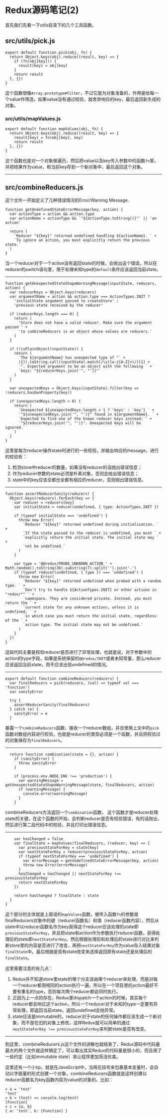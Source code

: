 # Redux源码笔记(2)

首先我们先看一下utils目录下的几个工具函数。

## src/utils/pick.js

    export default function pick(obj, fn) {
      return Object.keys(obj).reduce((result, key) => {
        if (fn(obj[key])) {
          result[key] = obj[key]
        }
        return result
      }, {})
    }

这个函数很像```Array.prototype#filter```，不过它是为对象准备的，作用是给每一个value作筛选，如果value没有通过校验，就舍弃响应的key，最后返回新生成的对象。

### src/utils/mapValues.js

    export default function mapValues(obj, fn) {
      return Object.keys(obj).reduce((result, key) => {
        result[key] = fn(obj[key], key)
        return result
      }, {})
    }

这个函数也是对一个对象做遍历，然后把value以及key传入参数中的函数```fn```里，并把结果作为value，和当前key存到一个新对象中，最后返回这个对象。

--- 

## src/combineReducers.js

这个文件一开始定义了几种错误情况的Error/Warning Message.

    function getUndefinedStateErrorMessage(key, action) {
      var actionType = action && action.type
      var actionName = actionType && `"${actionType.toString()}"` || 'an action'

      return (
        `Reducer "${key}" returned undefined handling ${actionName}. ` +
        `To ignore an action, you must explicitly return the previous state.`
      )
    }

当一个reducer对于一个action没有返回state的时候，会抛出这个错误，所以在reducer的switch语句里，用于处理未知type的```default```条件应该返回当前state。

---
    function getUnexpectedStateShapeWarningMessage(inputState, reducers, action) {
      var reducerKeys = Object.keys(reducers)
      var argumentName = action && action.type === ActionTypes.INIT ?
        'initialState argument passed to createStore' :
        'previous state received by the reducer'

      if (reducerKeys.length === 0) {
        return (
          'Store does not have a valid reducer. Make sure the argument passed ' +
          'to combineReducers is an object whose values are reducers.'
        )
      }

      if (!isPlainObject(inputState)) {
        return (
          `The ${argumentName} has unexpected type of "` +
          ({}).toString.call(inputState).match(/\s([a-z|A-Z]+)/)[1] +
          `". Expected argument to be an object with the following ` +
          `keys: "${reducerKeys.join('", "')}"`
        )
      }

      var unexpectedKeys = Object.keys(inputState).filter(key => !reducers.hasOwnProperty(key))

      if (unexpectedKeys.length > 0) {
        return (
          `Unexpected ${unexpectedKeys.length > 1 ? 'keys' : 'key'} ` +
          `"${unexpectedKeys.join('", "')}" found in ${argumentName}. ` +
          `Expected to find one of the known reducer keys instead: ` +
          `"${reducerKeys.join('", "')}". Unexpected keys will be ignored.`
        )
      }
    }

这里是每次reducer操作state时进行的一些校验，并输出响应的message，进行的校验有：

1. 检测store中reducer的数量，如果没有reducer的话抛出错误信息；
2. 作为reducer参数的state必须是朴素对象，否则会抛出错误信息；
3. state中的key应该全都也全都有相应的reducer，否则抛出错误信息。

---

    function assertReducerSanity(reducers) {
      Object.keys(reducers).forEach(key => {
        var reducer = reducers[key]
        var initialState = reducer(undefined, { type: ActionTypes.INIT })

        if (typeof initialState === 'undefined') {
          throw new Error(
            `Reducer "${key}" returned undefined during initialization. ` +
            `If the state passed to the reducer is undefined, you must ` +
            `explicitly return the initial state. The initial state may ` +
            `not be undefined.`
          )
        }

        var type = '@@redux/PROBE_UNKNOWN_ACTION_' + Math.random().toString(36).substring(7).split('').join('.')
        if (typeof reducer(undefined, { type }) === 'undefined') {
          throw new Error(
            `Reducer "${key}" returned undefined when probed with a random type. ` +
            `Don't try to handle ${ActionTypes.INIT} or other actions in "redux/*" ` +
            `namespace. They are considered private. Instead, you must return the ` +
            `current state for any unknown actions, unless it is undefined, ` +
            `in which case you must return the initial state, regardless of the ` +
            `action type. The initial state may not be undefined.`
          )
        }
      })
    }

这段代码主要是校验reducer是否进行了异常处理，也就是说，对于参数中的action的type字段，如果是系统保留的```@@redux/INIT```或者未知常量，那么reducer应该返回当前state，而不应该出现undefined的情况。

---

    export default function combineReducers(reducers) {
      var finalReducers = pick(reducers, (val) => typeof val === 'function')
      var sanityError

      try {
        assertReducerSanity(finalReducers)
      } catch (e) {
        sanityError = e
      }

暴露一个```combineReducers```函数，接收一个reducer数组，并且使用上文中的```pick```函数对数组内容进行校验，也就是reducer的类型必须是一个函数，并且把校验过的对象保存为```finalReducers```。

---

      return function combination(state = {}, action) {
        if (sanityError) {
          throw sanityError
        }

        if (process.env.NODE_ENV !== 'production') {
          var warningMessage = getUnexpectedStateShapeWarningMessage(state, finalReducers, action)
          if (warningMessage) {
            console.error(warningMessage)
          }
        }

combineReducers方法返回一个```combination```函数， 这个函数才是reducer处理state的关键，在这个函数的开始，会判断reducer是否有校验错误，有的话抛出，然后进行第二段代码中的校验，并且打印出错误信息。

---

        var hasChanged = false
        var finalState = mapValues(finalReducers, (reducer, key) => {
          var previousStateForKey = state[key]
          var nextStateForKey = reducer(previousStateForKey, action)
          if (typeof nextStateForKey === 'undefined') {
            var errorMessage = getUndefinedStateErrorMessage(key, action)
            throw new Error(errorMessage)
          }
          hasChanged = hasChanged || nextStateForKey !== previousStateForKey
          return nextStateForKey
        })

        return hasChanged ? finalState : state
      }
    }

这个部分的主体就是上面说的```mapValues```函数，被传入函数```fn```的参数是finalReducers对象中的键（reducer函数名）和值（reducer函数内容），然后从state中以reducer函数名作为key获得这个reducer应该处理的state即```previousStateForKey```，并且把state和action作为参数执行reducer函数，获得处理后的state即```nextStateForKey```。然后根据处理前和处理后的state进行对比来判断store里的内容是否进行了改变，再把```nextStateForKey```作为value存入结果对象```finalState```中。最后根据是否有state改变来选择返回原有state还是处理后的```finalState```。

这里需要注意的有几点：

1. Redux并不知道store里state的哪个分支该由哪个reducer来处理，而是对每一个reducer都用相同的action执行一遍，所以在一个项目里的action最好不要有重名的type，否则每次两个reducer都会同时执行。
2. 正因为上一点的存在，Redux里dispatch一个action的时候，其实每个reducer都会响应这个action，所以一个reducer对于未知的type一定要有异常处理，即返回当前state，返回undefined会抛异常。
3. state应该是immutable的，reducer对于state的任何操作都应该生成一个新对象，而不是在旧的对象上修改，这样Redux就可以简单的通过```nextStateForKey !== previousStateForKey```来判断state是否有改变。

---

到这里，combineReducers.js这个文件的讲解也就结束了，Redux源码中代码量最大的两个文件就这样搞定了，可以看出其实Redux的代码量是很小的，而且用了一些约定（比如immutable state）来让程序更加简洁优美。

这里还有一个小tip，就是在JavaScript中，当用花括号来包裹基本变量时，会自动以字面量的形式创建一个对象，combineReducers函数就是这样创建以reducer函数名为key函数内容为value的对象的。比如：

    > a = 'test'
    'test'
    > b = (test) => console.log(test)
    [Function]
    > c = {a, b}
    { a: 'test', b: [Function] }